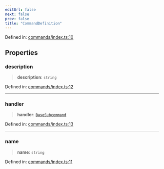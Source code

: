 ```yaml
---
editUrl: false
next: false
prev: false
title: "CommandDefinition"
---
```


Defined in: [commands/index.ts:10](https://github.com/yashjawale/fabr/blob/2175f836f52904c60bea5117c14ee0416e76bd93/src/commands/index.ts#L10)

## Properties

### description

> **description**: `string`

Defined in: [commands/index.ts:12](https://github.com/yashjawale/fabr/blob/2175f836f52904c60bea5117c14ee0416e76bd93/src/commands/index.ts#L12)

***

### handler

> **handler**: [`BaseSubcommand`](/fabr/docs/api/types/subcommand/classes/basesubcommand/)

Defined in: [commands/index.ts:13](https://github.com/yashjawale/fabr/blob/2175f836f52904c60bea5117c14ee0416e76bd93/src/commands/index.ts#L13)

***

### name

> **name**: `string`

Defined in: [commands/index.ts:11](https://github.com/yashjawale/fabr/blob/2175f836f52904c60bea5117c14ee0416e76bd93/src/commands/index.ts#L11)
